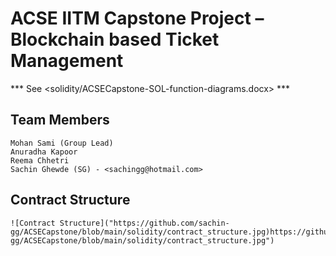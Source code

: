 ACSE IITM Capstone Project – Blockchain based Ticket Management
===============================================================

*** See <solidity/ACSECapstone-SOL-function-diagrams.docx> ***
## Team Members
    Mohan Sami (Group Lead)
    Anuradha Kapoor
    Reema Chhetri
    Sachin Ghewde (SG) - <sachingg@hotmail.com>

## Contract Structure
    ![Contract Structure]("https://github.com/sachin-gg/ACSECapstone/blob/main/solidity/contract_structure.jpg)https://github.com/sachin-gg/ACSECapstone/blob/main/solidity/contract_structure.jpg")
